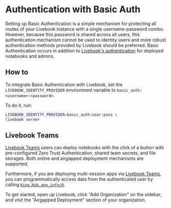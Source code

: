 # Authentication with Basic Auth

Setting up Basic Authentication is a simple mechanism for protecting all routes of your Livebook instance with a single username-password combo. However, because this password is shared across all users, this authentication mechanism cannot be used to identity users and more robust authentication methods provided by Livebook should be preferred. Basic Authentication occurs in addition to [Livebook's authentication](../authentication.md) for deployed notebooks and admins.

## How to

To integrate Basic Authentication with Livebook, set the `LIVEBOOK_IDENTITY_PROVIDER` environment variable to `basic_auth:<username>:<password>`.

To do it, run:

```bash
LIVEBOOK_IDENTITY_PROVIDER=basic_auth:user:pass \
livebook server
```

## Livebook Teams

[Livebook Teams](https://livebook.dev/teams/) users can deploy notebooks with the click of a button with pre-configured Zero Trust Authentication, shared team secrets, and file storages. Both online and airgapped deployment mechanisms are supported.

Furthermore, if you are deploying multi-session apps via [Livebook Teams](https://livebook.dev/teams/), you can programmatically access data from the authenticated user by calling [`Kino.Hub.app_info/0`](https://hexdocs.pm/kino/Kino.Hub.html#app_info/0).

To get started, open up Livebook, click "Add Organization" on the sidebar, and visit the "Airgapped Deployment" section of your organization.
